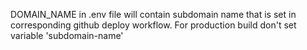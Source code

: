 DOMAIN_NAME in .env file will contain subdomain name that is set
in corresponding github deploy workflow.
For production build don't set variable 'subdomain-name'
